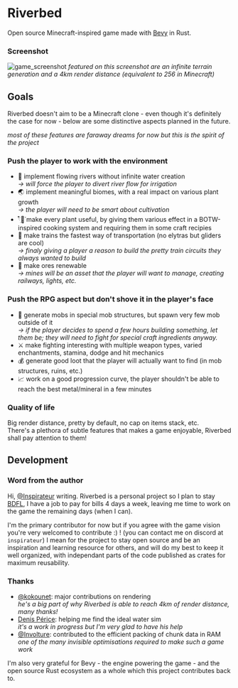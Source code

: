 # Riverbed
Open source Minecraft-inspired game made with [Bevy](https://bevyengine.org/) in Rust.

### Screenshot
![game_screenshot](https://github.com/Inspirateur/ourcraft/assets/22746898/c95d2555-3311-4431-981d-21f5283011cf)
*featured on this screenshot are an infinite terrain generation and a 4km render distance (equivalent to 256 in Minecraft)*

## Goals
Riverbed doesn't aim to be a Minecraft clone - even though it's definitely the case for now - below are some distinctive aspects planned in the future.  

*most of these features are faraway dreams for now but this is the spirit of the project*

### Push the player to work with the environment
- 🌊 implement flowing rivers without infinite water creation  
  *-> will force the player to divert river flow for irrigation*
- 🌏 implement meaningful biomes, with a real impact on various plant growth  
  *-> the player will need to be smart about cultivation*
- 𓍢ִ໋🌷͙֒ make every plant useful, by giving them various effect in a BOTW-inspired cooking system and requiring them in some craft recipies
- 🚂 make trains the fastest way of transportation (no elytras but gliders are cool)  
  *-> finaly giving a player a reason to build the pretty train circuits they always wanted to build*
- 💎 make ores renewable  
  *-> mines will be an asset that the player will want to manage, creating railways, lights, etc.*

### Push the RPG aspect but don't shove it in the player's face
- 👹 generate mobs in special mob structures, but spawn very few mob outside of it  
  *-> if the player decides to spend a few hours building something, let them be; they will need to fight for special craft ingredients anyway.*
- ⚔️ make fighting interesting with multiple weapon types, varied enchantments, stamina, dodge and hit mechanics 
- 💰 generate good loot that the player will actually want to find (in mob structures, ruins, etc.)
- 📈 work on a good progression curve, the player shouldn't be able to reach the best metal/mineral in a few minutes

### Quality of life
Big render distance, pretty by default, no cap on items stack, etc.  
There's a plethora of subtle features that makes a game enjoyable, Riverbed shall pay attention to them!

## Development
### Word from the author
Hi, [@Inspirateur](https://github.com/Inspirateur) writing.
Riverbed is a personal project so I plan to stay [BDFL](https://en.wikipedia.org/wiki/Benevolent_dictator_for_life), I have a job to pay for bills 4 days a week, leaving me time to work on the game the remaining days (when I can). 

I'm the primary contributor for now but if you agree with the game vision you're very welcomed to contribute :) ! (you can contact me on discord at `inspirateur`)
I mean for the project to stay open source and be an inspiration and learning resource for others, and will do my best to keep it well organized, with independant parts of the code published as crates for maximum reusability.

### Thanks
- [@kokounet](https://github.com/kokounet): major contributions on rendering  
*he's a big part of why Riverbed is able to reach 4km of render distance, many thanks!*
- [Denis Périce](https://denis-perice.github.io/): helping me find the ideal water sim  
*it's a work in progress but I'm very glad to have his help*
- [@Involture](https://github.com/Involture): contributed to the efficient packing of chunk data in RAM  
*one of the many invisible optimisations required to make such a game work*

I'm also very grateful for Bevy - the engine powering the game - and the open source Rust ecosystem as a whole which this project contributes back to.
